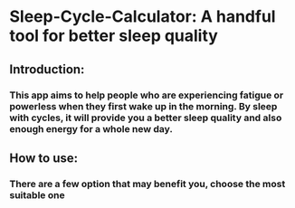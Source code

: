 # Sleep-Cycle-Calculator: A handful tool for better sleep quality

## Introduction:
### This app aims to help people who are experiencing fatigue or powerless when they first wake up in the morning. By sleep with cycles, it will provide you a better sleep quality and also enough energy for a whole new day.

## How to use:
### There are a few option that may benefit you, choose the most suitable one
